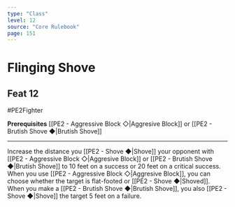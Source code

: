 ```yaml
---
type: "Class"
level: 12
source: "Core Rulebook"
page: 151
---
```

# Flinging Shove
## Feat 12
#PE2Fighter

**Prerequisites** [[PE2 - Aggressive Block ◇|Aggresive Block]] or [[PE2 - Brutish Shove ◆|Brutish Shove]]

---
 
Increase the distance you [[PE2 - Shove ◆|Shove]] your opponent with [[PE2 - Aggressive Block ◇|Aggresive Block]] or [[PE2 - Brutish Shove ◆|Brutish Shove]] to 10 feet on a success or 20 feet on a critical success. When you use [[PE2 - Aggressive Block ◇|Aggresive Block]], you can choose whether the target is flat-footed or [[PE2 - Shove ◆|Shoved]]. When you make a [[PE2 - Brutish Shove ◆|Brutish Shove]], you also [[PE2 - Shove ◆|Shove]] the target 5 feet on a failure.